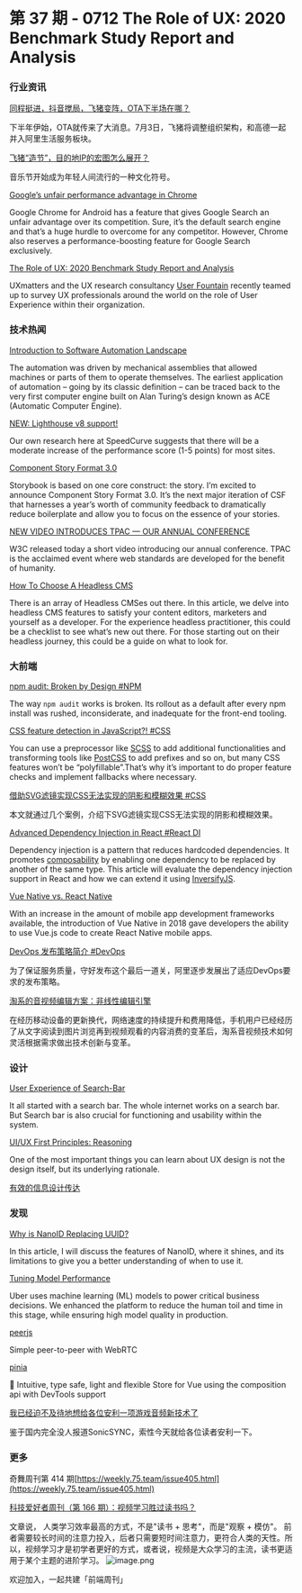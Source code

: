 # 第 37 期 - 0712 The Role of UX: 2020 Benchmark Study Report and Analysis
### 行业资讯
[同程挺进，抖音搅局，飞猪变阵，OTA下半场在哪？](https://mp.weixin.qq.com/s/qrplZSbDk3uZViFZ-wnPgQ)

下半年伊始，OTA就传来了大消息。7月3日，飞猪将调整组织架构，和高德一起并入阿里生活服务板块。

[飞猪“造节”，目的地IP的宏图怎么展开？](https://mp.weixin.qq.com/s/LtnMyHI_rveZXnHnfUA1VQ)

音乐节开始成为年轻人间流行的一种文化符号。

[Google’s unfair performance advantage in Chrome](https://www.ctrl.blog/entry/chrome-google-dse-preconnect.html)

Google Chrome for Android has a feature that gives Google Search an unfair advantage over its competition. Sure, it’s the default search engine and that’s a huge hurdle to overcome for any competitor. However, Chrome also reserves a performance-boosting feature for Google Search exclusively.

[The Role of UX: 2020 Benchmark Study Report and Analysis](https://www.uxmatters.com/mt/archives/2021/07/the-role-of-ux-2020-benchmark-study-report-and-analysis.php)

UXmatters and the UX research consultancy [User Fountain](https://www.userfountain.com/the-role-of-ux-benchmark-study) recently teamed up to survey UX professionals around the world on the role of User Experience within their organization.

### 技术热闻
[Introduction to Software Automation Landscape](https://automationedge.com/blogs/introduction-to-software-automation-landscape/)

The automation was driven by mechanical assemblies that allowed machines or parts of them to operate themselves. The earliest application of automation – going by its classic definition – can be traced back to the very first computer engine built on Alan Turing’s design known as ACE (Automatic Computer Engine).

[NEW: Lighthouse v8 support!](https://speedcurve.com/blog/new-lighthouse-v8/)

Our own research here at SpeedCurve suggests that there will be a moderate increase of the performance score (1-5 points) for most sites.

[Component Story Format 3.0](https://medium.com/storybookjs/component-story-format-3-0-49fc03362f59)

Storybook is based on one core construct: the story. I’m excited to announce Component Story Format 3.0. It’s the next major iteration of CSF that harnesses a year’s worth of community feedback to dramatically reduce boilerplate and allow you to focus on the essence of your stories.

[NEW VIDEO INTRODUCES TPAC — OUR ANNUAL CONFERENCE](https://www.w3.org/blog/news/archives/9146)

W3C released today a short video introducing our annual conference. TPAC is the acclaimed event where web standards are developed for the benefit of humanity.

[How To Choose A Headless CMS](https://www.smashingmagazine.com/2021/07/how-to-choose-a-headless-cms/)

There is an array of Headless CMSes out there. In this article, we delve into headless CMS features to satisfy your content editors, marketers and yourself as a developer. For the experience headless practitioner, this could be a checklist to see what’s new out there. For those starting out on their headless journey, this could be a guide on what to look for.

### 大前端
[npm audit: Broken by Design #NPM](https://overreacted.io/npm-audit-broken-by-design/)

The way `npm audit` works is broken. Its rollout as a default after every npm install was rushed, inconsiderate, and inadequate for the front-end tooling.

[CSS feature detection in JavaScript?! #CSS](https://areknawo.com/css-feature-detection-in-javascript/)

You can use a preprocessor like [SCSS](https://sass-lang.com/) to add additional functionalities and transforming tools like [PostCSS](https://postcss.org/) to add prefixes and so on, but many CSS features won’t be “polyfillable”.That’s why it’s important to do proper feature checks and implement fallbacks where necessary.

[借助SVG滤镜实现CSS无法实现的阴影和模糊效果 #CSS](https://www.zhangxinxu.com/wordpress/2021/07/svg-filter-shadow-css-blur/)

本文就通过几个案例，介绍下SVG滤镜实现CSS无法实现的阴影和模糊效果。

[Advanced Dependency Injection in React #React DI](https://blog.bitsrc.io/advanced-dependency-injection-in-react-af962bb94d35)

Dependency injection is a pattern that reduces hardcoded dependencies. It promotes [composability](https://en.wikipedia.org/wiki/Composability) by enabling one dependency to be replaced by another of the same type.
This article will evaluate the dependency injection support in React and how we can extend it using [InversifyJS](https://github.com/inversify/InversifyJS).

[Vue Native vs. React Native](https://blog.logrocket.com/vue-native-vs-react-native/)

With an increase in the amount of mobile app development frameworks available, the introduction of Vue Native in 2018 gave developers the ability to use Vue.js code to create React Native mobile apps.

[DevOps 发布策略简介 #DevOps](https://mp.weixin.qq.com/s/FgQgg9wANAvzNyJ4VmFmTQ)

为了保证服务质量，守好发布这个最后一道关，阿里逐步发展出了适应DevOps要求的发布策略。

[淘系的音视频编辑方案：非线性编辑引擎](https://mp.weixin.qq.com/s/fJrRdxYwfA2Oa1oUW95mYQ)

在经历移动设备的更新换代，网络速度的持续提升和费用降低，手机用户已经经历了从文字阅读到图片浏览再到视频观看的内容消费的变革后，淘系音视频技术如何灵活根据需求做出技术创新与变革。

### 设计
[User Experience of Search-Bar](https://uxplanet.org/user-experience-of-search-bar-a004656f04d2)

It all started with a search bar. The whole internet works on a search bar. But Search bar is also crucial for functioning and usability within the system.

[UI/UX First Principles: Reasoning](https://uxplanet.org/ui-ux-first-principles-reasoning-2793ba166d64)

One of the most important things you can learn about UX design is not the design itself, but its underlying rationale.

[有效的信息设计传达](https://mp.weixin.qq.com/s/w3WGK7Eaoqy7JJkfnILCqg)


### 发现
[Why is NanoID Replacing UUID?](https://blog.bitsrc.io/why-is-nanoid-replacing-uuid-1b5100e62ed2)

In this article, I will discuss the features of NanoID, where it shines, and its limitations to give you a better understanding of when to use it.

[Tuning Model Performance](https://eng.uber.com/tuning-model-performance/)

Uber uses machine learning (ML) models to power critical business decisions. We enhanced the platform to reduce the human toil and time in this stage, while ensuring high model quality in production.

[peerjs](https://github.com/peers/peerjs)

Simple peer-to-peer with WebRTC

[pinia](https://github.com/posva/pinia)

🍍 Intuitive, type safe, light and flexible Store for Vue using the composition api with DevTools support

[我已经迫不及待地想给各位安利一项游戏音频新技术了](https://mp.weixin.qq.com/s/m4yqyqP1iu1Dhn_I9gXR4w)

鉴于国内完全没人报道SonicSYNC，索性今天就给各位读者安利一下。

### 更多
奇舞周刊第 414 期[https://weekly.75.team/issue405.html](https://weekly.75.team/issue405.html)

[科技爱好者周刊（第 166 期）：视频学习胜过读书吗？](http://www.ruanyifeng.com/blog/2021/07/weekly-issue-166.html)

文章说， 人类学习效率最高的方式，不是"读书 + 思考"，而是"观察 + 模仿"。 前者需要较长时间的注意力投入，后者只需要短时间注意力，更符合人类的天性。所以，视频学习才是初学者更好的方式，或者说，视频是大众学习的主流，读书更适用于某个主题的进阶学习。
![image.png](https://cdn.nlark.com/yuque/0/2020/png/85771/1605930034828-7fc81343-651f-4a15-8465-eebe5a23cf61.png#height=31&id=C5Hpa&margin=%5Bobject%20Object%5D&name=image.png&originHeight=90&originWidth=2186&originalType=binary&ratio=1&size=14325&status=done&style=none&width=746)


欢迎加入，一起共建「前端周刊」
